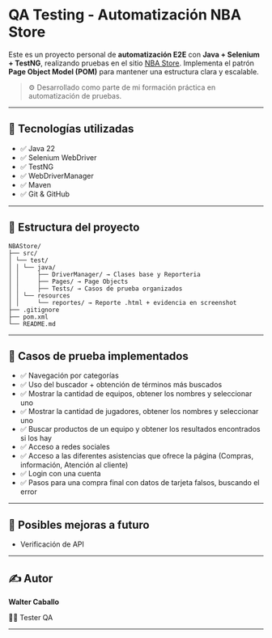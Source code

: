 # QA Testing - Automatización NBA Store

Este es un proyecto personal de **automatización E2E** con **Java + Selenium + TestNG**, realizando pruebas en el sitio [NBA Store](https://www.nbastore.com.ar/). Implementa el patrón **Page Object Model (POM)** para mantener una estructura clara y escalable.

> ⚙️ Desarrollado como parte de mi formación práctica en automatización de pruebas.

---
## 🚀 Tecnologías utilizadas

- ✅ Java 22
- ✅ Selenium WebDriver
- ✅ TestNG
- ✅ WebDriverManager
- ✅ Maven
- ✅ Git & GitHub
---
## 📁 Estructura del proyecto
```
NBAStore/
├── src/
│ └── test/
│ │ └── java/   
│ │     ├── DriverManager/ → Clases base y Reporteria
│ │     ├── Pages/ → Page Objects
│ │     ├── Tests/ → Casos de prueba organizados  
│ │ └── resources
│ │     └── reportes/ → Reporte .html + evidencia en screenshot
├── .gitignore
├── pom.xml
└── README.md
```
---
## 🧪 Casos de prueba implementados
- ✅ Navegación por categorías
- ✅ Uso del buscador + obtención de términos más buscados
- ✅ Mostrar la cantidad de equipos, obtener los nombres y seleccionar uno
- ✅ Mostrar la cantidad de jugadores, obtener los nombres y seleccionar uno
- ✅ Buscar productos de un equipo y obtener los resultados encontrados si los hay
- ✅ Acceso a redes sociales
- ✅ Acceso a las diferentes asistencias que ofrece la página (Compras, información, Atención al cliente)
- ✅ Login con una cuenta
- ✅ Pasos para una compra final con datos de tarjeta falsos, buscando el error
---
## 🔧 Posibles mejoras a futuro
- Verificación de API
---
## ✍️ Autor
**Walter Caballo**

🧑‍💻 Tester QA

---